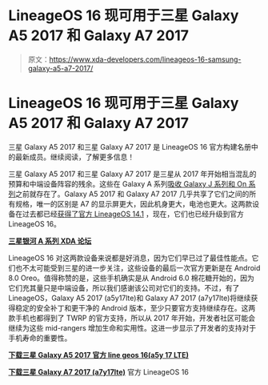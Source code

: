 # LineageOS 16 现可用于三星 Galaxy A5 2017 和 Galaxy A7 2017

> 原文：<https://www.xda-developers.com/lineageos-16-samsung-galaxy-a5-a7-2017/>

# LineageOS 16 现可用于三星 Galaxy A5 2017 和 Galaxy A7 2017

三星 Galaxy A5 2017 和三星 Galaxy A7 2017 是 LineageOS 16 官方构建名册中的最新成员。继续阅读，了解更多信息！

三星 Galaxy A5 2017 和三星 Galaxy A7 2017 是三星从 2017 年开始相当混乱的预算和中端设备阵容的残余。这些在 Galaxy A 系列[吸收 Galaxy J 系列和 On 系列](https://www.xda-developers.com/samsung-galaxy-j-renamed-galaxy-a/)之前就存在了。Galaxy A5 2017 和 Galaxy A7 2017 几乎共享了它们之间的所有规格，唯一的区别是 A7 的显示屏更大，因此机身更大，电池也更大。这两款设备在过去都已经[获得了官方 LineageOS 14.1](https://www.xda-developers.com/pixel-c-nexus-6-lineageos-15-1-samsung-galaxy-a5-a7-2017-lineageos-14-1/) ，现在，它们也已经升级到官方 LineageOS 16。

**[三星银河 A 系列 XDA 论坛](https://forum.xda-developers.com/samsung-a-series-2017)**

LineageOS 16 对这两款设备来说都是好消息，因为它们早已过了最佳性能点。它们也不太可能受到三星的进一步关注，这些设备的最后一次官方更新是在 Android 8.0 Oreo。值得称赞的是，这些手机确实是从 Android 6.0 棉花糖开始的，因为它们充其量只是中端设备，所以我们感谢该公司对它们的支持。不过，有了 LineageOS，Galaxy A5 2017 (a5y17lte)和 Galaxy A7 2017 (a7y17lte)将继续获得稳定的安全补丁和更干净的 Android 版本，至少只要官方支持继续存在。这两款手机也都得到了 TWRP 的官方支持，所以从 2017 年开始，开发者社区可能会继续为这些 mid-rangers 增加生命和实用性。这进一步显示了开发者的支持对于手机寿命的重要性。

**[下载三星 Galaxy A5 2017 官方 line geos 16(a5y 17 LTE)](https://download.lineageos.org/a5y17lte)**

**[下载三星 Galaxy A7 2017 (a7y17lte)](https://download.lineageos.org/a7y17lte)** 官方 LineageOS 16
